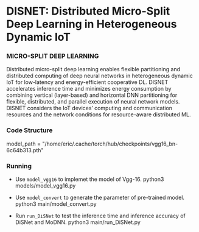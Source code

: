 # DISNET: Distributed Micro-Split Deep Learning in Heterogeneous Dynamic IoT
### MICRO-SPLIT DEEP LEARNING
Distributed micro-split deep learning enables flexible partitioning and distributed computing of deep neural networks in heterogeneous dynamic IoT for low-latency and energy-efficient cooperative DL. DISNET accelerates inference time and minimizes energy consumption by combining vertical (layer-based) and horizontal DNN partitioning for flexible, distributed, and parallel execution of neural network models. DISNET considers the IoT devices’ computing and communication resources and the network conditions for resource-aware distributed ML.

### Code Structure
model_path = "/home/eric/.cache/torch/hub/checkpoints/vgg16_bn-6c64b313.pth"

### Running
- Use `model_vgg16` to implemet the model of Vgg-16.
python3 models/model_vgg16.py

- Use `model_convert` to generate the parameter of pre-trained model.
python3 main/model_convert.py

- Run `run_DiSNet` to test the inference time and inference accuracy of DiSNet and MoDNN.
python3 main/run_DiSNet.py